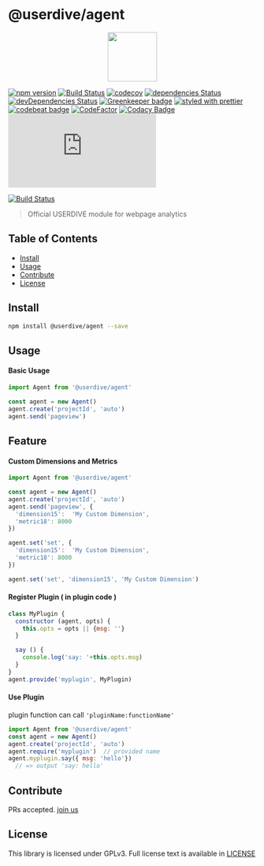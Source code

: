 # @userdive/agent

<p align='center'><a href="https://app.userdive.com/signup" alt="USERDIVE logo" target="_blank"><img src="http://style.uncovertruth.co.jp/assets/images/userdive/logo-text.svg" height="100"></a></p>

[![npm version](https://badge.fury.io/js/%40userdive%2Fagent.svg)](https://www.npmjs.com/package/@userdive/agent)
[![Build Status](https://travis-ci.org/userdive/agent.js.svg?branch=master)](https://travis-ci.org/userdive/agent.js)
[![codecov](https://codecov.io/gh/userdive/agent.js/branch/master/graph/badge.svg)](https://codecov.io/gh/userdive/agent.js)
[![dependencies Status](https://david-dm.org/userdive/agent.js/status.svg)](https://david-dm.org/userdive/agent.js)
[![devDependencies Status](https://david-dm.org/userdive/agent.js/dev-status.svg)](https://david-dm.org/userdive/agent.js?type=dev)
[![Greenkeeper badge](https://badges.greenkeeper.io/userdive/agent.js.svg)](https://greenkeeper.io/)
[![styled with prettier](https://img.shields.io/badge/styled_with-prettier-ff69b4.svg)](https://github.com/prettier/prettier)
[![codebeat badge](https://codebeat.co/badges/248f31a1-c73e-45e4-b1e0-a6154c1baaca)](https://codebeat.co/projects/github-com-userdive-agent-js-master)
[![CodeFactor](https://www.codefactor.io/repository/github/userdive/agent.js/badge)](https://www.codefactor.io/repository/github/userdive/agent.js)
[![Codacy Badge](https://api.codacy.com/project/badge/Grade/007cedb2144843ebb45db871c04a0045)](https://www.codacy.com/app/develop_2/agent.js?utm_source=github.com&amp;utm_medium=referral&amp;utm_content=userdive/agent.js&amp;utm_campaign=Badge_Grade)
[![BCH compliance](https://bettercodehub.com/edge/badge/userdive/agent.js?branch=master)](https://bettercodehub.com/)

[![Build Status](https://saucelabs.com/browser-matrix/userdive.svg)](https://saucelabs.com/open_sauce/user/userdive/builds)

> Official USERDIVE module for webpage analytics

## Table of Contents

- [Install](#install)
- [Usage](#usage)
- [Contribute](#contribute)
- [License](#license)

## Install

```sh
npm install @userdive/agent --save
```

## Usage

#### Basic Usage

```js
import Agent from '@userdive/agent'

const agent = new Agent()
agent.create('projectId', 'auto')
agent.send('pageview')
```

## Feature

#### Custom Dimensions and Metrics

```js
import Agent from '@userdive/agent'

const agent = new Agent()
agent.create('projectId', 'auto')
agent.send('pageview', {
  'dimension15':  'My Custom Dimension',
  'metric18': 8000
})
```

```js
agent.set('set', {
  'dimension15':  'My Custom Dimension',
  'metric18': 8000
})

agent.set('set', 'dimension15', 'My Custom Dimension')
```

#### Register Plugin ( in plugin code )

```js
class MyPlugin {
  constructor (agent, opts) {
    this.opts = opts || {msg: ''}
  }

  say () {
    console.log('say: '+this.opts.msg)
  }
}
agent.provide('myplugin', MyPlugin)
```

#### Use Plugin

plugin function can call `'pluginName:functionName'`

```js
import Agent from '@userdive/agent'
const agent = new Agent()
agent.create('projectId', 'auto')
agent.require('myplugin')  // provided name
agent.myplugin.say({ msg: 'hello'})
  // => output 'say: hello'
```



## Contribute

PRs accepted. [join us](https://www.wantedly.com/companies/uncovertruth/projects)

## License

This library is licensed under GPLv3. Full license text is available in [LICENSE](https://github.com/userdive/agent.js/blob/master/LICENSE)
